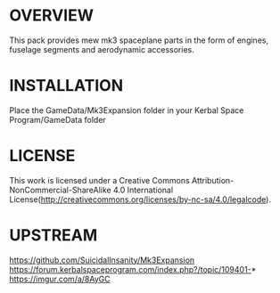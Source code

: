 OVERVIEW
===================================================================================================================
This pack provides mew mk3 spaceplane parts in the form of engines, fuselage segments and aerodynamic accessories.


INSTALLATION
===================================================================================================================
Place the GameData/Mk3Expansion folder in your Kerbal Space Program/GameData folder


LICENSE
===================================================================================================================
This work is licensed under a Creative Commons Attribution-NonCommercial-ShareAlike 4.0 International License(http://creativecommons.org/licenses/by-nc-sa/4.0/legalcode). 


UPSTREAM
===================================================================================================================
https://github.com/SuicidalInsanity/Mk3Expansion
https://forum.kerbalspaceprogram.com/index.php?/topic/109401-*
https://imgur.com/a/8AyGC

